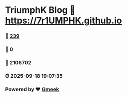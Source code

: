 # TriumphK Blog :link: https://7r1UMPHK.github.io 
### :page_facing_up: [239](https://7r1UMPHK.github.io/tag.html) 
### :speech_balloon: 0 
### :hibiscus: 2106702 
### :alarm_clock: 2025-09-18 19:07:35 
### Powered by :heart: [Gmeek](https://github.com/Meekdai/Gmeek)

